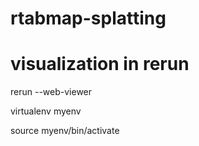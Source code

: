 # rtabmap-splatting

# visualization in rerun
 
rerun --web-viewer

virtualenv myenv

source myenv/bin/activate